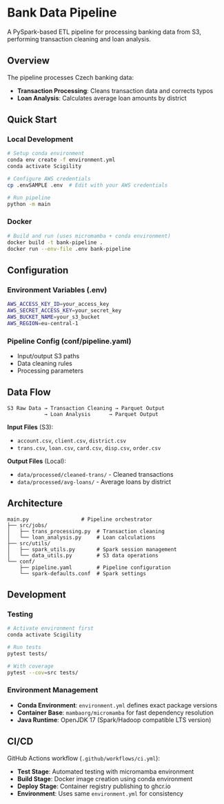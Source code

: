 # Bank Data Pipeline

A PySpark-based ETL pipeline for processing banking data from S3, performing transaction cleaning and loan analysis.

## Overview

The pipeline processes Czech banking data:
- **Transaction Processing**: Cleans transaction data and corrects typos
- **Loan Analysis**: Calculates average loan amounts by district

## Quick Start

### Local Development
```bash
# Setup conda environment
conda env create -f environment.yml
conda activate Scigility

# Configure AWS credentials
cp .envSAMPLE .env  # Edit with your AWS credentials

# Run pipeline
python -m main
```

### Docker
```bash
# Build and run (uses micromamba + conda environment)
docker build -t bank-pipeline .
docker run --env-file .env bank-pipeline
```

## Configuration

### Environment Variables (.env)
```bash
AWS_ACCESS_KEY_ID=your_access_key
AWS_SECRET_ACCESS_KEY=your_secret_key
AWS_BUCKET_NAME=your_s3_bucket
AWS_REGION=eu-central-1
```

### Pipeline Config (conf/pipeline.yaml)
- Input/output S3 paths
- Data cleaning rules
- Processing parameters

## Data Flow

```
S3 Raw Data → Transaction Cleaning → Parquet Output
            → Loan Analysis      → Parquet Output
```

**Input Files** (S3):
- `account.csv`, `client.csv`, `district.csv`
- `trans.csv`, `loan.csv`, `card.csv`, `disp.csv`, `order.csv`

**Output Files** (Local):
- `data/processed/cleaned-trans/` - Cleaned transactions
- `data/processed/avg-loans/` - Average loans by district

## Architecture

```
main.py                 # Pipeline orchestrator
├── src/jobs/
│   ├── trans_processing.py  # Transaction cleaning
│   └── loan_analysis.py     # Loan calculations
├── src/utils/
│   ├── spark_utils.py       # Spark session management
│   └── data_utils.py        # S3 data operations
└── conf/
    ├── pipeline.yaml        # Pipeline configuration
    └── spark-defaults.conf  # Spark settings
```

## Development

### Testing
```bash
# Activate environment first
conda activate Scigility

# Run tests
pytest tests/

# With coverage
pytest --cov=src tests/
```

### Environment Management
- **Conda Environment**: `environment.yml` defines exact package versions
- **Container Base**: `mambaorg/micromamba` for fast dependency resolution
- **Java Runtime**: OpenJDK 17 (Spark/Hadoop compatible LTS version)

## CI/CD

GitHub Actions workflow (``.github/workflows/ci.yml``):
- **Test Stage**: Automated testing with micromamba environment
- **Build Stage**: Docker image creation using conda environment  
- **Deploy Stage**: Container registry publishing to ghcr.io
- **Environment**: Uses same `environment.yml` for consistency


